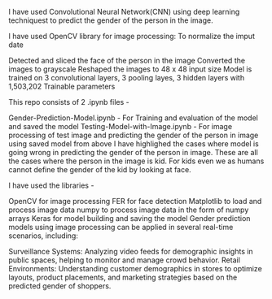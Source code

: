 I have used Convolutional Neural Network(CNN) using deep learning techniquest to predict the gender of the person in the image.

I have used OpenCV library for image processing: To normalize the imput date

Detected and sliced the face of the person in the image
Converted the images to grayscale
Reshaped the images to 48 x 48 input size
Model is trained on 3 convolutional layers, 3 pooling layes, 3 hidden layers with 1,503,202 Trainable parameters

This repo consists of 2 .ipynb files -

Gender-Prediction-Model.ipynb - For Training and evaluation of the model and saved the model
Testing-Model-with-Image.ipynb - For image processing of test image and predicting the gender of the person in image using saved model from above
I have highlighed the cases where model is going wrong in predicting the gender of the person in image. These are all the cases where the person in the image is kid. For kids even we as humans cannot define the gender of the kid by looking at face.

I have used the libraries -

OpenCV for image processing
FER for face detection
Matplotlib to load and process image data
numpy to process image data in the form of numpy arrays
Keras for model building and saving the model
Gender prediction models using image processing can be applied in several real-time scenarios, including:

Surveillance Systems: Analyzing video feeds for demographic insights in public spaces, helping to monitor and manage crowd behavior.
Retail Environments: Understanding customer demographics in stores to optimize layouts, product placements, and marketing strategies based on the predicted gender of shoppers.
